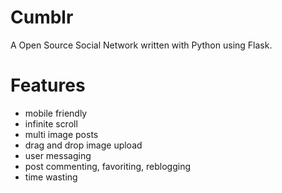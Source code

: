 # Cumblr


A Open Source Social Network written with Python using Flask.

# Features
* mobile friendly
* infinite scroll
* multi image posts
* drag and drop image upload
* user messaging
* post commenting, favoriting, reblogging
* time wasting
